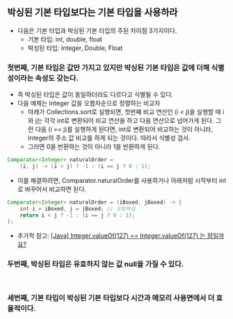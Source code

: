## 박싱된 기본 타입보다는 기본 타입을 사용하라

- 다음은 기본 타입과 박싱된 기본 타입의 주된 차이점 3가지이다.
  * 기본 타입: int, double, float
  * 박싱된 타입: Integer, Double, Float
  
### 첫번째, 기본 타입은 값만 가지고 있지만 박싱된 기본 타입은 값에 더해 식별성이라는 속성도 갖는다.
- 즉 박싱된 타입은 값이 동일하더라도 다르다고 식별될 수 있다.
- 다음 예제는 Integer 값을 오름차순으로 정렬하는 비교자
  * 아래가 Collections.sort로 실행되면, 첫번째 비교 연산인 (i < j)을 실행할 때 i와 j는 각각 int로 변환되어 비교 연산을 하고 다음 연산으로 넘어가게 된다. 그런 다음 (i == j)를 실행하게 된다면, int로 변환되어 
  비교하는 것이 아니라, Integer의 주소 값 비교를 하게 되는 것이다. 따라서 식별성 검사.
  * 그러면 0을 반환하는 것이 아니라 1을 반환하게 된다.
```java
Comparator<Integer> naturalOrder =
    (i, j) -> (i < j) ? -1 : (i == j ? 0 : 1);
```

- 이를 해결하려면, Comparator.naturalOrder를 사용하거나 아래처럼 시작부터 int로 바꾸어서 비교하면 된다.
```java
Comparator<Integer> naturalOrder = (iBoxed, jBoxed) -> { 
    int i = iBoxed, j = jBoxed; // 오토박싱
    return i < j ? -1 : (i == j ? 0 : 1); 
};
```

- 추가적 참고: [[Java] Integer.valueOf(127) == Integer.valueOf(127) 는 참일까요?](https://meetup.toast.com/posts/185)

### 두번째, 박싱된 타입은 유효하지 않는 값 null을 가질 수 있다.

```java



```


### 세번째, 기본 타입이 박싱된 기본 타입보다 시간과 메모리 사용면에서 더 효율적이다.

